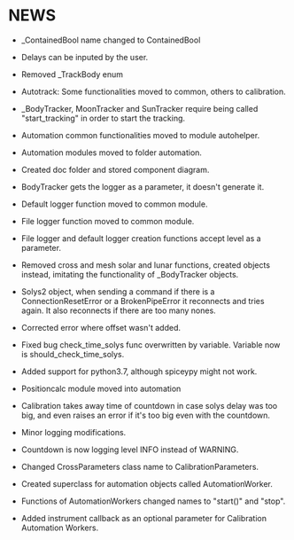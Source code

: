 # NEWS

- _ContainedBool name changed to ContainedBool
- Delays can be inputed by the user.

- Removed _TrackBody enum
- Autotrack: Some functionalities moved to common, others to calibration.

- _BodyTracker, MoonTracker and SunTracker require being called "start_tracking" in order
to start the tracking.

- Automation common functionalities moved to module autohelper.
- Automation modules moved to folder automation.
- Created doc folder and stored component diagram.

- BodyTracker gets the logger as a parameter, it doesn't generate it.
- Default logger function moved to common module.
- File logger function moved to common module.

- File logger and default logger creation functions accept level as a parameter.
- Removed cross and mesh solar and lunar functions, created objects instead, imitating
the functionality of _BodyTracker objects.

- Solys2 object, when sending a command if there is a ConnectionResetError or a BrokenPipeError
it reconnects and tries again. It also reconnects if there are too many nones.

- Corrected error where offset wasn't added.

- Fixed bug check_time_solys func overwritten by variable. Variable now is
should_check_time_solys.

- Added support for python3.7, although spiceypy might not work.

- Positioncalc module moved into automation

- Calibration takes away time of countdown in case solys delay was too big, and even raises an
error if it's too big even with the countdown.

- Minor logging modifications.
- Countdown is now logging level INFO instead of WARNING.

- Changed CrossParameters class name to CalibrationParameters.
- Created superclass for automation objects called AutomationWorker.
- Functions of AutomationWorkers changed names to "start()" and "stop".
- Added instrument callback as an optional parameter for Calibration Automation Workers.
